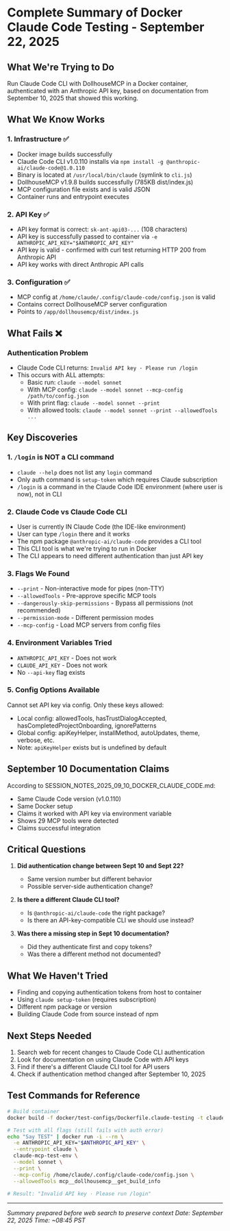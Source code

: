 # Complete Summary of Docker Claude Code Testing - September 22, 2025

## What We're Trying to Do
Run Claude Code CLI with DollhouseMCP in a Docker container, authenticated with an Anthropic API key, based on documentation from September 10, 2025 that showed this working.

## What We Know Works

### 1. Infrastructure ✅
- Docker image builds successfully
- Claude Code CLI v1.0.110 installs via `npm install -g @anthropic-ai/claude-code@1.0.110`
- Binary is located at `/usr/local/bin/claude` (symlink to `cli.js`)
- DollhouseMCP v1.9.8 builds successfully (785KB dist/index.js)
- MCP configuration file exists and is valid JSON
- Container runs and entrypoint executes

### 2. API Key ✅
- API key format is correct: `sk-ant-api03-...` (108 characters)
- API key is successfully passed to container via `-e ANTHROPIC_API_KEY="$ANTHROPIC_API_KEY"`
- API key is valid - confirmed with curl test returning HTTP 200 from Anthropic API
- API key works with direct Anthropic API calls

### 3. Configuration ✅
- MCP config at `/home/claude/.config/claude-code/config.json` is valid
- Contains correct DollhouseMCP server configuration
- Points to `/app/dollhousemcp/dist/index.js`

## What Fails ❌

### Authentication Problem
- Claude Code CLI returns: `Invalid API key · Please run /login`
- This occurs with ALL attempts:
  - Basic run: `claude --model sonnet`
  - With MCP config: `claude --model sonnet --mcp-config /path/to/config.json`
  - With print flag: `claude --model sonnet --print`
  - With allowed tools: `claude --model sonnet --print --allowedTools ...`

## Key Discoveries

### 1. `/login` is NOT a CLI command
- `claude --help` does not list any `login` command
- Only auth command is `setup-token` which requires Claude subscription
- `/login` is a command in the Claude Code IDE environment (where user is now), not in CLI

### 2. Claude Code vs Claude Code CLI
- User is currently IN Claude Code (the IDE-like environment)
- User can type `/login` there and it works
- The npm package `@anthropic-ai/claude-code` provides a CLI tool
- This CLI tool is what we're trying to run in Docker
- The CLI appears to need different authentication than just API key

### 3. Flags We Found
- `--print` - Non-interactive mode for pipes (non-TTY)
- `--allowedTools` - Pre-approve specific MCP tools
- `--dangerously-skip-permissions` - Bypass all permissions (not recommended)
- `--permission-mode` - Different permission modes
- `--mcp-config` - Load MCP servers from config files

### 4. Environment Variables Tried
- `ANTHROPIC_API_KEY` - Does not work
- `CLAUDE_API_KEY` - Does not work
- No `--api-key` flag exists

### 5. Config Options Available
Cannot set API key via config. Only these keys allowed:
- Local config: allowedTools, hasTrustDialogAccepted, hasCompletedProjectOnboarding, ignorePatterns
- Global config: apiKeyHelper, installMethod, autoUpdates, theme, verbose, etc.
- Note: `apiKeyHelper` exists but is undefined by default

## September 10 Documentation Claims

According to SESSION_NOTES_2025_09_10_DOCKER_CLAUDE_CODE.md:
- Same Claude Code version (v1.0.110)
- Same Docker setup
- Claims it worked with API key via environment variable
- Shows 29 MCP tools were detected
- Claims successful integration

## Critical Questions

1. **Did authentication change between Sept 10 and Sept 22?**
   - Same version number but different behavior
   - Possible server-side authentication change?

2. **Is there a different Claude CLI tool?**
   - Is `@anthropic-ai/claude-code` the right package?
   - Is there an API-key-compatible CLI we should use instead?

3. **Was there a missing step in Sept 10 documentation?**
   - Did they authenticate first and copy tokens?
   - Was there a different method not documented?

## What We Haven't Tried
- Finding and copying authentication tokens from host to container
- Using `claude setup-token` (requires subscription)
- Different npm package or version
- Building Claude Code from source instead of npm

## Next Steps Needed
1. Search web for recent changes to Claude Code CLI authentication
2. Look for documentation on using Claude Code with API keys
3. Find if there's a different Claude CLI tool for API users
4. Check if authentication method changed after September 10, 2025

## Test Commands for Reference

```bash
# Build container
docker build -f docker/test-configs/Dockerfile.claude-testing -t claude-mcp-test-env .

# Test with all flags (still fails with auth error)
echo "Say TEST" | docker run -i --rm \
  -e ANTHROPIC_API_KEY="$ANTHROPIC_API_KEY" \
  --entrypoint claude \
  claude-mcp-test-env \
  --model sonnet \
  --print \
  --mcp-config /home/claude/.config/claude-code/config.json \
  --allowedTools mcp__dollhousemcp__get_build_info

# Result: "Invalid API key · Please run /login"
```

---

*Summary prepared before web search to preserve context*
*Date: September 22, 2025*
*Time: ~08:45 PST*